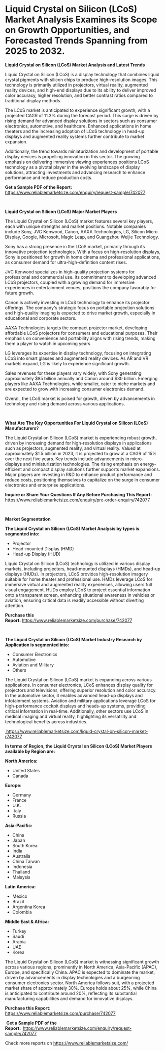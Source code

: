 <p><h1>Liquid Crystal on Silicon (LCoS) Market Analysis Examines its Scope on Growth Opportunities, and Forecasted Trends Spanning from 2025 to 2032.</h1></p><p><strong>Liquid Crystal on Silicon (LCoS) Market Analysis and Latest Trends</strong></p>
<p><p>Liquid Crystal on Silicon (LCoS) is a display technology that combines liquid crystal pigments with silicon chips to produce high-resolution images. This technology is primarily utilized in projectors, virtual reality, augmented reality devices, and high-end displays due to its ability to deliver improved color accuracy, higher resolution, and better contrast ratios compared to traditional display methods. </p><p>The LCoS market is anticipated to experience significant growth, with a projected CAGR of 11.3% during the forecast period. This surge is driven by rising demand for advanced display solutions in sectors such as consumer electronics, automotive, and healthcare. Enhanced applications in home theaters and the increasing adoption of LCoS technology in head-up displays and augmented reality systems further contribute to market expansion. </p><p>Additionally, the trend towards miniaturization and development of portable display devices is propelling innovation in this sector. The growing emphasis on delivering immersive viewing experiences positions LCoS technology as a pivotal player in the evolving landscape of display solutions, attracting investments and advancing research to enhance performance and reduce production costs.</p></p>
<p><strong>Get a Sample PDF of the Report:&nbsp;</strong> <a href="https://www.reliablemarketsize.com/enquiry/request-sample/742077?utm_campaign=3555&utm_medium=2&utm_source=Github&utm_content=ia&utm_term=06042025&utm_id=liquid-crystal-on-silicon-lcos">https://www.reliablemarketsize.com/enquiry/request-sample/742077</a></p>
<p>&nbsp;</p>
<p><strong>Liquid Crystal on Silicon (LCoS) Major Market Players</strong></p>
<p><p>The Liquid Crystal on Silicon (LCoS) market features several key players, each with unique strengths and market positions. Notable companies include Sony, JVC Kenwood, Canon, AAXA Technologies, LG, Silicon Micro Display, Google, Microsoft, Magic Leap, and Guangzhou Weijie Technology.</p><p>Sony has a strong presence in the LCoS market, primarily through its innovative projection technologies. With a focus on high-resolution displays, Sony is positioned for growth in home cinema and professional applications, as consumer demand for ultra-high-definition content rises.</p><p>JVC Kenwood specializes in high-quality projection systems for professional and commercial use. Its commitment to developing advanced LCoS projectors, coupled with a growing demand for immersive experiences in entertainment venues, positions the company favorably for future growth.</p><p>Canon is actively investing in LCoS technology to enhance its projector offerings. The company's strategic focus on portable projection solutions and high-quality imaging is expected to drive market growth, especially in educational and corporate sectors.</p><p>AAXA Technologies targets the compact projector market, developing affordable LCoS projectors for consumers and educational purposes. Their emphasis on convenience and portability aligns with rising trends, making them a player to watch in upcoming years.</p><p>LG leverages its expertise in display technology, focusing on integrating LCoS into smart glasses and augmented reality devices. As AR and VR markets expand, LG is likely to experience significant growth.</p><p>Sales revenues for these players vary widely, with Sony generating approximately $85 billion annually and Canon around $30 billion. Emerging players like AAXA Technologies, while smaller, cater to niche markets and are expected to grow with increasing consumer electronics demand. </p><p>Overall, the LCoS market is poised for growth, driven by advancements in technology and rising demand across various applications.</p></p>
<p>&nbsp;</p>
<p><strong>What Are The Key Opportunities For Liquid Crystal on Silicon (LCoS) Manufacturers?</strong></p>
<p><p>The Liquid Crystal on Silicon (LCoS) market is experiencing robust growth, driven by increasing demand for high-resolution displays in applications such as projectors, augmented reality, and virtual reality. Valued at approximately $1.5 billion in 2023, it is projected to grow at a CAGR of 15% over the next five years. Key trends include advancements in micro-displays and miniaturization technologies. The rising emphasis on energy-efficient and compact display solutions further supports market expansions. Major players are investing in R&D to enhance product performance and reduce costs, positioning themselves to capitalize on the surge in consumer electronics and enterprise applications.</p></p>
<p><strong>Inquire or Share Your Questions If Any Before Purchasing This Report:</strong> <a href="https://www.reliablemarketsize.com/enquiry/pre-order-enquiry/742077?utm_campaign=3555&utm_medium=2&utm_source=Github&utm_content=ia&utm_term=06042025&utm_id=liquid-crystal-on-silicon-lcos">https://www.reliablemarketsize.com/enquiry/pre-order-enquiry/742077</a></p>
<p>&nbsp;</p>
<p><strong>Market Segmentation</strong></p>
<p><strong>The Liquid Crystal on Silicon (LCoS) Market Analysis by types is segmented into:</strong></p>
<p><ul><li>Projector</li><li>Head-mounted Display (HMD)</li><li>Head-up Display (HUD)</li></ul></p>
<p><p>Liquid Crystal on Silicon (LCoS) technology is utilized in various display markets, including projectors, head-mounted displays (HMDs), and head-up displays (HUDs). In projectors, LCoS provides high-resolution imagery suitable for home theater and professional use. HMDs leverage LCoS for immersive virtual and augmented reality experiences, allowing users full visual engagement. HUDs employ LCoS to project essential information onto a transparent screen, enhancing situational awareness in vehicles or aviation, ensuring critical data is readily accessible without diverting attention.</p></p>
<p><strong>Purchase this Report:&nbsp;</strong><a href="https://www.reliablemarketsize.com/purchase/742077?utm_campaign=3555&utm_medium=2&utm_source=Github&utm_content=ia&utm_term=06042025&utm_id=liquid-crystal-on-silicon-lcos">https://www.reliablemarketsize.com/purchase/742077</a></p>
<p>&nbsp;</p>
<p><strong>The Liquid Crystal on Silicon (LCoS) Market Industry Research by Application is segmented into:</strong></p>
<p><ul><li>Consumer Electronics</li><li>Automotive</li><li>Aviation and Military</li><li>Others</li></ul></p>
<p><p>The Liquid Crystal on Silicon (LCoS) market is expanding across various applications. In consumer electronics, LCoS enhances display quality for projectors and televisions, offering superior resolution and color accuracy. In the automotive sector, it enables advanced head-up displays and infotainment systems. Aviation and military applications leverage LCoS for high-performance cockpit displays and heads-up systems, providing critical information in real-time. Additionally, other sectors use LCoS in medical imaging and virtual reality, highlighting its versatility and technological benefits across industries.</p></p>
<p><a href="https://www.reliablemarketsize.com/liquid-crystal-on-silicon-market-r742077?utm_campaign=3555&utm_medium=2&utm_source=Github&utm_content=ia&utm_term=06042025&utm_id=liquid-crystal-on-silicon-lcos">&nbsp;https://www.reliablemarketsize.com/liquid-crystal-on-silicon-market-r742077</a></p>
<p><strong>In terms of Region, the Liquid Crystal on Silicon (LCoS) Market Players available by Region are:</strong></p>
<p>
    <p> <strong> North America: </strong>
        <ul>
            <li>United States</li>
            <li>Canada</li>
        </ul>
        </p> 
    <p> <strong> Europe: </strong>
        <ul>
            <li>Germany</li>
            <li>France</li>
            <li>U.K.</li>
            <li>Italy</li>
            <li>Russia</li>
        </ul>
        </p> 
    <p> <strong> Asia-Pacific: </strong>
        <ul>
            <li>China</li>
            <li>Japan</li>
            <li>South Korea</li>
            <li>India</li>
            <li>Australia</li>
            <li>China Taiwan</li>
            <li>Indonesia</li>
            <li>Thailand</li>
            <li>Malaysia</li>
        </ul>
        </p> 
    <p> <strong> Latin America: </strong>
        <ul>
            <li>Mexico</li>
            <li>Brazil</li>
            <li>Argentina Korea</li>
            <li>Colombia</li>
        </ul>
        </p> 
    <p> <strong> Middle East & Africa: </strong>
        <ul>
            <li>Turkey</li>
            <li>Saudi</li>
            <li>Arabia</li>
            <li>UAE</li>
            <li>Korea</li>
        </ul>
    </p>
    </p>
<p><p>The Liquid Crystal on Silicon (LCoS) market is witnessing significant growth across various regions, prominently in North America, Asia-Pacific (APAC), Europe, and specifically China. APAC is expected to dominate the market, driven by advancements in display technologies and a burgeoning consumer electronics sector. North America follows suit, with a projected market share of approximately 30%. Europe holds about 25%, while China is anticipated to contribute around 20%, reflecting its substantial manufacturing capabilities and demand for innovative displays.</p></p>
<p><strong>Purchase this Report: </strong><a href="https://www.reliablemarketsize.com/purchase/742077?utm_campaign=3555&utm_medium=2&utm_source=Github&utm_content=ia&utm_term=06042025&utm_id=liquid-crystal-on-silicon-lcos">https://www.reliablemarketsize.com/purchase/742077</a></p>
<p>&nbsp;<strong>Get a Sample PDF of the Report:&nbsp;&nbsp;</strong><a href="https://www.reliablemarketsize.com/enquiry/request-sample/742077?utm_campaign=3555&utm_medium=2&utm_source=Github&utm_content=ia&utm_term=06042025&utm_id=liquid-crystal-on-silicon-lcos">https://www.reliablemarketsize.com/enquiry/request-sample/742077</a></p>
<p><strong></strong></p>
<p>Check more reports on <a href="https://www.reliablemarketsize.com/?utm_campaign=3555&utm_medium=2&utm_source=Github&utm_content=ia&utm_term=06042025&utm_id=liquid-crystal-on-silicon-lcos">https://www.reliablemarketsize.com/</a></p>